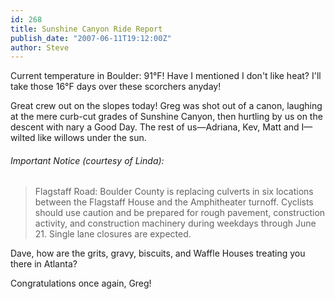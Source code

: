 ```yaml
---
id: 268
title: Sunshine Canyon Ride Report
publish_date: "2007-06-11T19:12:00Z"
author: Steve
---
```

Current temperature in Boulder: 91°F! Have I mentioned I don't like heat? I'll take those 16°F days over these scorchers anyday!

Great crew out on the slopes today! Greg was shot out of a canon, laughing at the mere curb-cut grades of Sunshine Canyon, then hurtling by us on the descent with nary a Good Day. The rest of us—Adriana, Kev, Matt and I—wilted like willows under the sun.

###### Important Notice (courtesy of Linda):

> Flagstaff Road: Boulder County is replacing culverts in six locations between the Flagstaff House and the Amphitheater turnoff. Cyclists should use caution and be prepared for rough pavement, construction activity, and construction machinery during weekdays through June 21. Single lane closures are expected.

Dave, how are the grits, gravy, biscuits, and Waffle Houses treating you there in Atlanta?

Congratulations once again, Greg!

